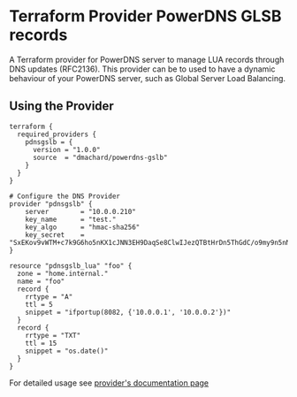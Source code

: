 # Terraform Provider PowerDNS GLSB records

A Terraform provider for PowerDNS server to manage LUA records through DNS updates (RFC2136).
This provider can be to used to have a dynamic behaviour of your PowerDNS server, such as Global Server Load Balancing.

## Using the Provider

```hcl
terraform {
  required_providers {
    pdnsgslb = {
      version = "1.0.0"
      source  = "dmachard/powerdns-gslb"
    }
  }
}

# Configure the DNS Provider
provider "pdnsgslb" {
    server        = "10.0.0.210"
    key_name      = "test."
    key_algo      = "hmac-sha256"
    key_secret    = "SxEKov9vWTM+c7k9G6ho5nKX1cJNN3EH9DaqSe8ClwIJezQTBtHrDn5ThGdC/o9my9n5nND5BOHzE6ybvy0+dw=="
}

resource "pdnsgslb_lua" "foo" {
  zone = "home.internal."
  name = "foo"
  record {
    rrtype = "A"
    ttl = 5
    snippet = "ifportup(8082, {'10.0.0.1', '10.0.0.2'})"
  }
  record {
    rrtype = "TXT"
    ttl = 15
    snippet = "os.date()"
  }
}
```

For detailed usage see [provider's documentation page](https://registry.terraform.io/providers/dmachard/powerdns-gslb/latest/docs)
